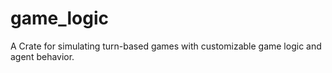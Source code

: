 # game_logic
A Crate for simulating turn-based games with customizable game logic and agent behavior. 
